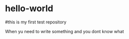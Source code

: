 # hello-world
#this is my first test repository

When yu need to write something and you dont know what
